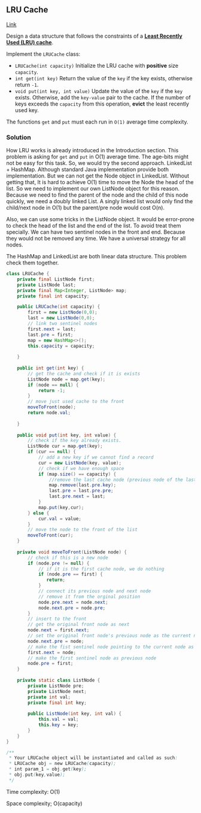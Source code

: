 ## LRU Cache

[Link](https://leetcode.com/problems/lru-cache/)

Design a data structure that follows the constraints of a **[Least Recently Used (LRU) cache](https://en.wikipedia.org/wiki/Cache_replacement_policies#LRU)**.

Implement the `LRUCache` class:

- `LRUCache(int capacity)` Initialize the LRU cache with **positive** size `capacity`.
- `int get(int key)` Return the value of the `key` if the key exists, otherwise return `-1`.
- `void put(int key, int value)` Update the value of the `key` if the `key` exists. Otherwise, add the `key-value` pair to the cache. If the number of keys exceeds the `capacity` from this operation, **evict** the least recently used key.

The functions `get` and `put` must each run in `O(1)` average time complexity.

### Solution

How LRU works is already introduced in the Introduction section. This problem is asking for `get` and `put` in O(1) average time. The age-bits might not be easy for this task. So, we would try the second approach. LinkedList + HashMap. Although standard Java implementation provide both implementation. But we can not get the Node object in LinkedList. Without getting that, It is hard to achieve O(1) time to move the Node the head of the list. So we need to implement our own ListNode object for this reason. Because we need to find the parent of the node and the child of this node quickly, we need a doubly linked List. A singly linked list would only find the child/next node in O(1) but the parent/pre node would cost O(n). 

Also, we can use some tricks in the ListNode object.  It would be error-prone to check the head of the list and the end of the list. To avoid treat them specially. We can have two sentinel nodes in the front and end. Because they would not be removed any time. We have a universal strategy for all nodes.

The HashMap and LinkedList are both linear data structure. This problem check them together.

```java
class LRUCache {
    private final ListNode first;
    private ListNode last;
    private final Map<Integer, ListNode> map;
    private final int capacity;

    public LRUCache(int capacity) {
        first = new ListNode(0,0);
        last = new ListNode(0,0);
        // link two sentinel nodes
        first.next = last;
        last.pre = first;
        map = new HashMap<>();
        this.capacity = capacity;
        
    }
    
    public int get(int key) {
        // get the cache and check if it is exists
        ListNode node = map.get(key);
        if (node == null) {
            return -1;
        }
        // move just used cache to the front
        moveToFront(node);
        return node.val;
        
    }
    
    public void put(int key, int value) {
        // check if the key already exists.
        ListNode cur = map.get(key);
        if (cur == null) {
            // add a new key if we cannot find a record
            cur = new ListNode(key, value);
            // check if we have enough space
            if (map.size() == capacity) {
                //remove the last cache node (previous node of the last sentinel node)
                map.remove(last.pre.key);
                last.pre = last.pre.pre;
                last.pre.next = last;
            }
            map.put(key,cur);
        } else {
            cur.val = value;
        }
        // move the node to the front of the list
        moveToFront(cur);
    }
    
    private void moveToFront(ListNode node) {
        // check if this is a new node
        if (node.pre != null) {
            // if it is the first cache node, we do nothing
            if (node.pre == first) {
               return;
            }
            // connect its previous node and next node
            // remove it from the orginal position
            node.pre.next = node.next;
            node.next.pre = node.pre;
        }
        // insert to the front
        // get the original front node as next
        node.next = first.next;
        // set the original front node's previous node as the current node
        node.next.pre = node;
        // make the fist sentinel node pointing to the current node as next
        first.next = node;
        // make the first sentinel node as previous node
        node.pre = first;
    }
    
    private static class ListNode {
        private ListNode pre;
        private ListNode next;
        private int val;
        private final int key;
        
        public ListNode(int key, int val) {
            this.val = val;
            this.key = key;
        }
    }
}

/**
 * Your LRUCache object will be instantiated and called as such:
 * LRUCache obj = new LRUCache(capacity);
 * int param_1 = obj.get(key);
 * obj.put(key,value);
 */
```

Time complexity: O(1)

Space complexity; O(capacity)